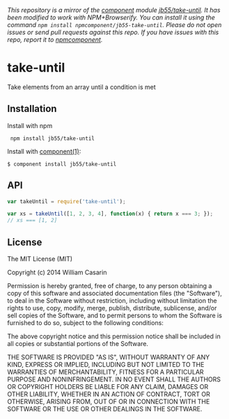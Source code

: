 *This repository is a mirror of the [component](http://component.io) module [jb55/take-until](http://github.com/jb55/take-until). It has been modified to work with NPM+Browserify. You can install it using the command `npm install npmcomponent/jb55-take-until`. Please do not open issues or send pull requests against this repo. If you have issues with this repo, report it to [npmcomponent](https://github.com/airportyh/npmcomponent).*
# take-until

  Take elements from an array until a condition is met

## Installation

  Install with npm

     npm install jb55/take-until

  Install with [component(1)](http://component.io):

    $ component install jb55/take-until


## API

```js
var takeUntil = require('take-until');

var xs = takeUntil([1, 2, 3, 4], function(x) { return x === 3; });
// xs === [1, 2]
```

## License

  The MIT License (MIT)

  Copyright (c) 2014 William Casarin

  Permission is hereby granted, free of charge, to any person obtaining a copy
  of this software and associated documentation files (the "Software"), to deal
  in the Software without restriction, including without limitation the rights
  to use, copy, modify, merge, publish, distribute, sublicense, and/or sell
  copies of the Software, and to permit persons to whom the Software is
  furnished to do so, subject to the following conditions:

  The above copyright notice and this permission notice shall be included in
  all copies or substantial portions of the Software.

  THE SOFTWARE IS PROVIDED "AS IS", WITHOUT WARRANTY OF ANY KIND, EXPRESS OR
  IMPLIED, INCLUDING BUT NOT LIMITED TO THE WARRANTIES OF MERCHANTABILITY,
  FITNESS FOR A PARTICULAR PURPOSE AND NONINFRINGEMENT. IN NO EVENT SHALL THE
  AUTHORS OR COPYRIGHT HOLDERS BE LIABLE FOR ANY CLAIM, DAMAGES OR OTHER
  LIABILITY, WHETHER IN AN ACTION OF CONTRACT, TORT OR OTHERWISE, ARISING FROM,
  OUT OF OR IN CONNECTION WITH THE SOFTWARE OR THE USE OR OTHER DEALINGS IN
  THE SOFTWARE.

